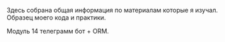 Здесь собрана общая информация по материалам которые я изучал.
Образец моего кода и практики.

Модуль 14 телеграмм бот + ORM. 

